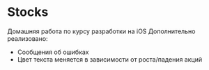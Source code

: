 # Stocks
Домашняя работа по курсу разработки на iOS
Дополнительно реализовано:
- Сообщения об ошибках
- Цвет текста меняется в зависимости от роста/падения акций
